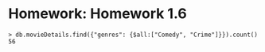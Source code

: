 # Homework: Homework 1.6

`````
> db.movieDetails.find({"genres": {$all:["Comedy", "Crime"]}}).count()
56

`````
